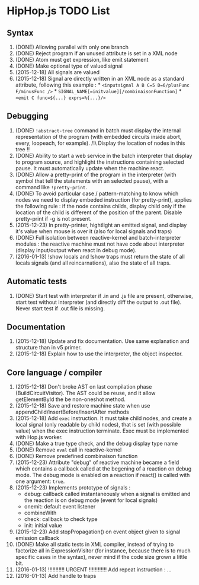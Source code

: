 
HipHop.js TODO List
===================

Syntax
------

1. (DONE) Allowing parallel with only one branch
2. (DONE) Reject program if an unused attribute is set in a XML node
3. (DONE) Atom must get expression, like emit statement
4. (DONE) Make optional type of valued signal
5. (2015-12-18) All signals are valued
6. (2015-12-18) Signal are directly written in an XML node as a
   standard attribute, following this example :
		* `<inputsignal A B C=5 D=6/plusFunc F/minusFunc />`
		* `SIGNAL_NAME[=initvalue][/combinaisonFunction]`
		* `<emit C func=${...} exprs=%{...}/>`


Debugging
---------

1. (DONE) `!abstract-tree` command in batch must display the internal
   representation of the program (with embedded circuits inside abort,
   every, loopeach, for example). /!\ Display the location of nodes in
   this tree !!
2. (DONE) Ability to start a web service in the batch interpreter that
   display to program source, and highlight the instructions
   containing selected pause. It must automatically update when the
   machine react.
3. (DONE) Allow a pretty-print of the program in the interpreter
   (with symbol that tell the statements with an selected pause), with
   a command like `!pretty-print`.
4. (DONE) To avoid particular case / pattern-matching to know which
   nodes we need to display embeded instruction (for pretty-print),
   applies the following rule : if the node contains childs, display
   child only if the location of the child is different of the
   position of the parent. Disable pretty-print if -g is not present.
5. (2015-12-23) In pretty-printer, hightlight an emitted signal, and
   display it's value when mouse is over it (also for local signals
   and traps)
6. (DONE) Full isolation between reactive-kernel and batch-interpreter
   modules : the reactive machine must not have code about interpreter
   (display input/output when react in debug mode).
7. (2016-01-13) !show locals and !show traps must return the state of
   all locals signals (and all reincarnations), also the state of all
   traps.



Automatic tests
---------------

1. (DONE) Start test with interpreter if .in and .js file are present,
   otherwise, start test without interpreter (and directly diff the
   output to .out file). Never start test if .out file is missing.



Documentation
-------------

1. (2015-12-18) Update and fix documentation. Use same explanation and
   structure than in v5 primer.
2. (2015-12-18) Explain how to use the interpreter, the object inspector.



Core language / compiler
------------------------

1. (2015-12-18) Don't broke AST on last compilation phase
   (BuildCircuitVisitor). The AST could be reuse, and it allow
   getElementById the be non-oneshot method.
2. (2015-12-18) Save and restore machine state when use
   appendChild/insertBefore/insertAfter methods
3. (2015-12-18) Add `exec` instruction. It must take child nodes, and
   create a local signal (only readable by child nodes), that is set
   (with possible value) when the exec instruction terminate. Exec
   must be implemented with Hop.js worker.
4. (DONE) Make a true type check, and the debug display type name
5. (DONE) Remove `eval` call in reactive-kernel
6. (DONE) Remove predefined combinaison function
8. (2015-12-23) Attribute "debug" of reactive machine became a field
   which contains a callback called at the begening of a reaction on
   debug mode. The debug mode is enabled on a reaction if react() is
   called with one argument: `true`.
7. (2015-12-23) Implements prototype of signals :
	  * debug: callback called instantaneously when a signal is
        emitted and the reaction is on debug mode (event for local signals)
	  * onemit: default event listener
	  * combineWith
	  * check: callback to check type
	  * init: initial value
8. (2015-12-23) Add stopPropagation() on event object given to signal emission
   callback
9. (DONE) Make all static tests in XML compiler, instead of trying to
   factorize all in ExpressionVisitor (for instance, because there is
   to much specific cases in the syntax), never mind if the code size
   grown a little bit.
10. (2016-01-13) !!!!!!!!!!! URGENT !!!!!!!!!!!! Add repeat
    instruction : <repeat count=5> ... </repeat>
11. (2016-01-13) Add handle to traps
